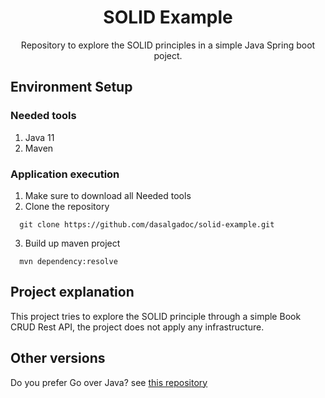 <h1 align="center">
  SOLID Example
</h1>

<p align="center">
  Repository to explore the SOLID principles in a simple Java Spring boot poject.
</p>

## Environment Setup

### Needed tools

1. Java 11
2. Maven

### Application execution

1. Make sure to download all Needed tools
2. Clone the repository
```
  git clone https://github.com/dasalgadoc/solid-example.git
```
3. Build up maven project
```
  mvn dependency:resolve
```

## Project explanation

This project tries to explore the SOLID principle through a simple Book CRUD Rest API, the project does not apply any infrastructure.

## Other versions

Do you prefer Go over Java? see [this repository](https://github.com/dasalgadoc/solid-example-go)

